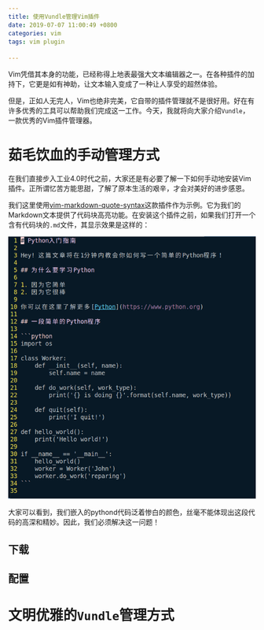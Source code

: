 ```yaml
---
title: 使用Vundle管理Vim插件
date: 2019-07-07 11:00:49 +0800
categories: vim
tags: vim plugin

---
```


Vim凭借其本身的功能，已经称得上地表最强大文本编辑器之一。在各种插件的加持下，它更是如有神助，让文本输入变成了一种让人享受的超然体验。

但是，正如人无完人，Vim也绝非完美，它自带的插件管理就不是很好用。好在有许多优秀的工具可以帮助我们完成这一工作。今天，我就将向大家介绍`Vundle`，一款优秀的Vim插件管理器。

# 茹毛饮血的手动管理方式

在我们直接步入工业4.0时代之前，大家还是有必要了解一下如何手动地安装Vim插件。正所谓忆苦方能思甜，了解了原本生活的艰辛，才会对美好的进步感恩。

我们这里使用[vim-markdown-quote-syntax](https://github.com/joker1007/vim-markdown-quote-syntax)这款插件作为示例。它为我们的Markdown文本提供了代码块高亮功能。在安装这个插件之前，如果我们打开一个含有代码块的`.md`文件，其显示效果是这样的：

![no-vim-markdown-quote-syntax](/assets/imgs/vundle-tutorial/no-vim-markdown-quote-syntax.png)

大家可以看到，我们嵌入的pythond代码泛着惨白的颜色，丝毫不能体现出这段代码的高深和精妙。因此，我们必须解决这一问题！

## 下载

## 配置


# 文明优雅的`Vundle`管理方式
